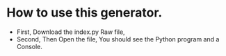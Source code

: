 # How to use this generator.


- First, Download the index.py Raw file,
- Second, Then Open the file, You should see the Python program and a Console.
